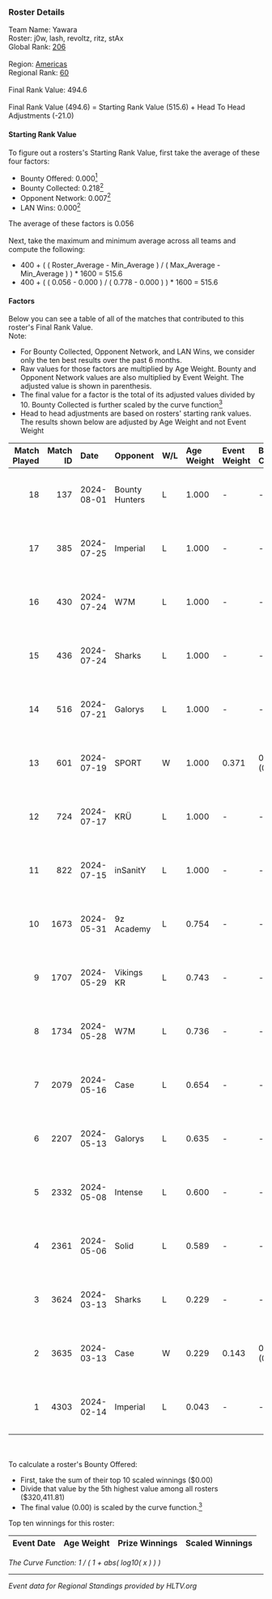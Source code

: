### Roster Details<br />
Team Name: Yawara<br />
Roster: j0w, lash, revoltz, ritz, stAx<br />
Global Rank: [206](../standings_global.md)<br />
<br />
Region: [Americas]( ../standings_americas.md)<br />
Regional Rank: [60]( ../standings_americas.md)<br />
<br />
Final Rank Value:  494.6<br />
<br />
Final Rank Value (494.6) = Starting Rank Value (515.6) + Head To Head Adjustments (-21.0)<br />

#### Starting Rank Value<br />
To figure out a rosters's Starting Rank Value, first take the average of these four factors:<br />
- Bounty Offered: 0.000[<sup>1</sup>](#table2)
- Bounty Collected: 0.218[<sup>2</sup>](#table1)
- Opponent Network: 0.007[<sup>2</sup>](#table1)
- LAN Wins: 0.000[<sup>2</sup>](#table1)

The average of these factors is 0.056<br />
<br />
Next, take the maximum and minimum average across all teams and compute the following:<br />
- 400 + ( ( Roster_Average - Min_Average ) / ( Max_Average - Min_Average ) ) * 1600 = 515.6
- 400 + ( ( 0.056 - 0.000 ) / ( 0.778 - 0.000 ) ) * 1600 = 515.6


#### Factors<br />
Below you can see a table of all of the matches that contributed to this roster's Final Rank Value.<br />
Note:<br />

- For Bounty Collected, Opponent Network, and LAN Wins, we consider only the ten best results over the past 6 months.
- Raw values for those factors are multiplied by Age Weight. Bounty and Opponent Network values are also multiplied by Event Weight. The adjusted value is shown in parenthesis.
- The final value for a factor is the total of its adjusted values divided by 10. Bounty Collected is further scaled by the curve function[<sup>3</sup>](#curveFunction)
- Head to head adjustments are based on rosters' starting rank values. The results shown below are adjusted by Age Weight and not Event Weight
<span id="table1"></span><br />


| Match Played | Match ID | Date       | Opponent       | W/L | Age Weight | Event Weight | Bounty Collected | Opponent Network | LAN Wins  | H2H Adj. | Roster                          |
| -: | -: | :- | :- | :- | :- | :- | :- | :- | :- | -: | :- |
|           18 |      137 | 2024-08-01 | Bounty Hunters | L   | 1.000      | -            | -                | -                | -         |    -2.48 | j0w, lash, revoltz, ritz, stAx  |
|           17 |      385 | 2024-07-25 | Imperial       | L   | 1.000      | -            | -                | -                | -         |    -0.72 | j0w, lash, revoltz, ritz, stAx  |
|           16 |      430 | 2024-07-24 | W7M            | L   | 1.000      | -            | -                | -                | -         |    -4.89 | j0w, lash, revoltz, ritz, stAx  |
|           15 |      436 | 2024-07-24 | Sharks         | L   | 1.000      | -            | -                | -                | -         |    -2.03 | j0w, lash, revoltz, ritz, stAx  |
|           14 |      516 | 2024-07-21 | Galorys        | L   | 1.000      | -            | -                | -                | -         |    -5.10 | j0w, lash, revoltz, ritz, stAx  |
|           13 |      601 | 2024-07-19 | SPORT          | W   | 1.000      | 0.371        | 0.004 (0.002)    | 0.111 (0.041)    | 0 (0.000) |    23.02 | j0w, lash, revoltz, ritz, stAx  |
|           12 |      724 | 2024-07-17 | KRÜ            | L   | 1.000      | -            | -                | -                | -         |    -3.31 | j0w, lash, revoltz, ritz, stAx  |
|           11 |      822 | 2024-07-15 | inSanitY       | L   | 1.000      | -            | -                | -                | -         |    -1.33 | j0w, lash, revoltz, ritz, stAx  |
|           10 |     1673 | 2024-05-31 | 9z Academy     | L   | 0.754      | -            | -                | -                | -         |   -11.84 | j0w, lash, ritz, stAx, Straafer |
|            9 |     1707 | 2024-05-29 | Vikings KR     | L   | 0.743      | -            | -                | -                | -         |    -3.65 | j0w, lash, perez, ritz, stAx    |
|            8 |     1734 | 2024-05-28 | W7M            | L   | 0.736      | -            | -                | -                | -         |    -4.22 | j0w, lash, perez, ritz, stAx    |
|            7 |     2079 | 2024-05-16 | Case           | L   | 0.654      | -            | -                | -                | -         |    -2.17 | j0w, lash, perez, ritz, stAx    |
|            6 |     2207 | 2024-05-13 | Galorys        | L   | 0.635      | -            | -                | -                | -         |    -2.00 | j0w, lash, perez, ritz, stAx    |
|            5 |     2332 | 2024-05-08 | Intense        | L   | 0.600      | -            | -                | -                | -         |    -4.07 | j0w, lash, perez, ritz, stAx    |
|            4 |     2361 | 2024-05-06 | Solid          | L   | 0.589      | -            | -                | -                | -         |    -2.18 | j0w, lash, perez, ritz, stAx    |
|            3 |     3624 | 2024-03-13 | Sharks         | L   | 0.229      | -            | -                | -                | -         |    -0.53 | j0w, lash, leleo, perez, stAx   |
|            2 |     3635 | 2024-03-13 | Case           | W   | 0.229      | 0.143        | 0.029 (0.001)    | 0.778 (0.025)    | 0 (0.000) |     6.55 | j0w, lash, leleo, perez, stAx   |
|            1 |     4303 | 2024-02-14 | Imperial       | L   | 0.043      | -            | -                | -                | -         |    -0.02 | j0w, lash, leleo, perez, stAx   |

<br />
<span id="table2"></span><br />
To calculate a roster's Bounty Offered:<br />

- First, take the sum of their top 10 scaled winnings ($0.00)
- Divide that value by the 5th highest value among all rosters ($320,411.81)
- The final value (0.00) is scaled by the curve function.[<sup>3</sup>](#curveFunction)

Top ten winnings for this roster:<br />

| Event Date | Age Weight | Prize Winnings | Scaled Winnings |
| :- | -: | :- | :- |


<span id="curveFunction"></span>_The Curve Function: 1 / ( 1 + abs( log10( x ) ) )_<br />

---
_Event data for Regional Standings provided by HLTV.org_<br />
